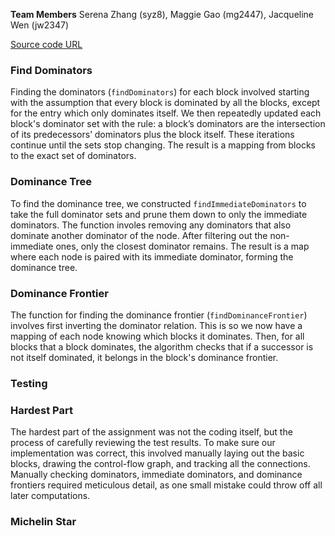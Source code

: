 **Team Members**
Serena Zhang (syz8), Maggie Gao (mg2447), Jacqueline Wen (jw2347)

[Source code URL](https://github.com/Jacqueline-Wen/cs6120-AdvCompilers-Tasks/tree/main/Task5)

### Find Dominators
Finding the dominators (`findDominators`) for each block involved starting with the assumption that every block is dominated by all the blocks, except for the entry which only dominates itself. We then repeatedly updated each block's dominator set with the rule: a block’s dominators are the intersection of its predecessors’ dominators plus the block itself. These iterations continue until the sets stop changing. The result is a mapping from blocks to the exact set of dominators.

### Dominance Tree
To find the dominance tree, we constructed `findImmediateDominators` to take the full dominator sets and prune them down to only the immediate dominators. The function involes removing any dominators that also dominate another dominator of the node. After filtering out the non-immediate ones, only the closest dominator remains. The result is a map where each node is paired with its immediate dominator, forming the dominance tree.

### Dominance Frontier
The function for finding the dominance frontier (`findDominanceFrontier`) involves first inverting the dominator relation. This is so we now have a mapping of each node knowing which blocks it dominates. Then, for all blocks that a block dominates, the algorithm checks that if a successor is not itself dominated, it belongs in the block's dominance frontier.

### Testing

### Hardest Part
The hardest part of the assignment was not the coding itself, but the process of carefully reviewing the test results. To make sure our implementation was correct, this involved manually laying out the basic blocks, drawing the control-flow graph, and tracking all the connections. Manually checking dominators, immediate dominators, and dominance frontiers required meticulous detail, as one small mistake could throw off all later computations.

### Michelin Star